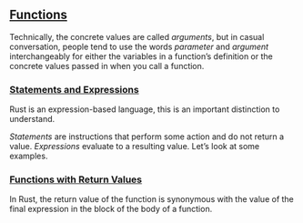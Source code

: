 ## [Functions](https://doc.rust-lang.org/stable/book/ch03-03-how-functions-work.html#functions)

Technically, the concrete values are called _arguments_, but in casual conversation, people tend to use the words _parameter_ and _argument_ interchangeably for either the variables in a function’s definition or the concrete values passed in when you call a function.

### [Statements and Expressions](https://doc.rust-lang.org/stable/book/ch03-03-how-functions-work.html#statements-and-expressions)

Rust is an expression-based language, this is an important distinction to understand.

_Statements_ are instructions that perform some action and do not return a value. _Expressions_ evaluate to a resulting value. Let’s look at some examples.

### [Functions with Return Values](https://doc.rust-lang.org/stable/book/ch03-03-how-functions-work.html#functions-with-return-values)

In Rust, the return value of the function is synonymous with the value of the final expression in the block of the body of a function.